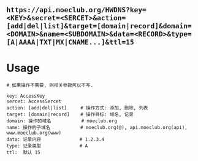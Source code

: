 
## `https://api.moeclub.org/HWDNS?key=<KEY>&secret=<SERCET>&action=[add|del|list]&target=[domain|record]&domain=<DOMAIN>&name=<SUBDOMAIN>&data=<RECORD>&type=[A|AAAA|TXT|MX|CNAME...]&ttl=15`


# Usage
```
# 如果操作不需要, 则相关参数可以不写.

key: AccessKey
sercet: AccessSercet
action: [add|del|list]     # 操作方式: 添加, 删除, 列表
target: [domain|record]    # 操作目标: 域名, 记录
domain: 操作的域名           # moeclub.org
name: 操作的子域名           # moeclub.org(@), api.moeclub.org(api), www.moeclub.org(www)
data: 记录内容              # 1.2.3.4
type: 记录类型              # A
ttl:  默认 15

```
